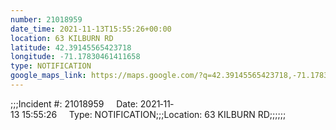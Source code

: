 ```yaml
---
number: 21018959
date_time: 2021-11-13T15:55:26+00:00
location: 63 KILBURN RD
latitude: 42.39145565423718
longitude: -71.17830461411658
type: NOTIFICATION
google_maps_link: https://maps.google.com/?q=42.39145565423718,-71.17830461411658
---
```


;;;Incident #: 21018959     Date: 2021‐11‐13 15:55:26     Type: NOTIFICATION;;;Location: 63 KILBURN RD;;;;;;
